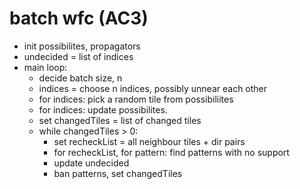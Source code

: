 # batch wfc (AC3)
* init possibilites, propagators
* undecided = list of indices
* main loop:
    * decide batch size, n
    * indices = choose n indices, possibly unnear each other
    * for indices: pick a random tile from possibiliites
    * for indices: update possibilites.
    * set changedTiles = list of changed tiles
    * while changedTiles > 0:
        * set recheckList = all neighbour tiles + dir pairs
        * for recheckList, for pattern: find patterns with no support
        * update undecided
        * ban patterns, set changedTiles